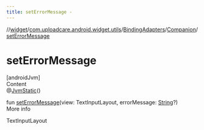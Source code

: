 ```yaml
---
title: setErrorMessage -
---
```

//[widget](../../../index.md)/[com.uploadcare.android.widget.utils](../../index.md)/[BindingAdapters](../index.md)/[Companion](index.md)/[setErrorMessage](set-error-message.md)



# setErrorMessage  
[androidJvm]  
Content  
@[JvmStatic](https://kotlinlang.org/api/latest/jvm/stdlib/kotlin.jvm/-jvm-static/index.html)()  
  
fun [setErrorMessage](set-error-message.md)(view: TextInputLayout, errorMessage: [String](https://kotlinlang.org/api/latest/jvm/stdlib/kotlin/-string/index.html)?)  
More info  


TextInputLayout

  



